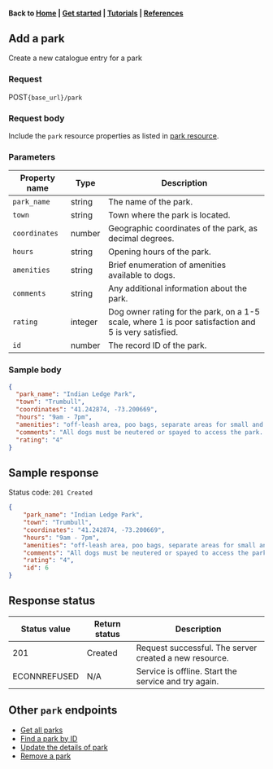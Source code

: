 <link rel="stylesheet" type="text/css" href="./assets/css/sophie-custom.css" />

#### Back to [Home](index.md) | [Get started](index.md#get-started) | [Tutorials](index.md#tutorials) | [References](index.md#reference)

## Add a park 
Create a new catalogue entry for a park

### Request

<span class="button" id="post">POST</span>`{base_url}/park`


### Request body
Include  the `park` resource properties as listed in [park resource](park-ref.md).

### Parameters    

| Property name   | Type   | Description   | 
|---|---|---|
| `park_name`  | string   | The name of the park.  |
| `town`  | string   | Town where the park is located.  |   
| `coordinates`  | number  | Geographic coordinates of the park, as decimal degrees. |   
| `hours`  | string   | Opening hours of the park.  |   
| `amenities`  | string  | Brief enumeration of amenities available to dogs.  |  
| `comments`  | string   | Any additional information about the park.  |   
| `rating`  | integer  | Dog owner rating for the park, on a 1-5 scale, where 1 is poor satisfaction and 5 is very satisfied.  |   
| `id`   | number  | The record ID of the park.  | 

### Sample body

```json
{
  "park_name": "Indian Ledge Park",
  "town": "Trumbull",
  "coordinates": "41.242874, -73.200669",
  "hours": "9am - 7pm",
  "amenities": "off-leash area, poo bags, separate areas for small and large dogs",
  "comments": "All dogs must be neutered or spayed to access the park. A Trumbull resident sticker is required for parking.",
  "rating": "4"
}
```

## Sample response
Status code: `201 Created`

```json
{
    "park_name": "Indian Ledge Park",
    "town": "Trumbull",
    "coordinates": "41.242874, -73.200669",
    "hours": "9am - 7pm",
    "amenities": "off-leash area, poo bags, separate areas for small and large dogs",
    "comments": "All dogs must be neutered or spayed to access the park. A Trumbull resident sticker is required for parking.",
    "rating": "4",
    "id": 6
}
```
## Response status

| Status value   | Return status  | Description   |    
|---|---|---|
| 201  | Created  | Request successful. The server created a new resource.  |  
| ECONNREFUSED | N/A | Service is offline. Start the service and try again.| 

## Other `park` endpoints
* [Get all parks](park-get-all-parks.md)
* [Find a park by ID](park-get-park-by-id)
* [Update the details of park](park-update-park.md)
* [Remove a park](park-delete-park.md)